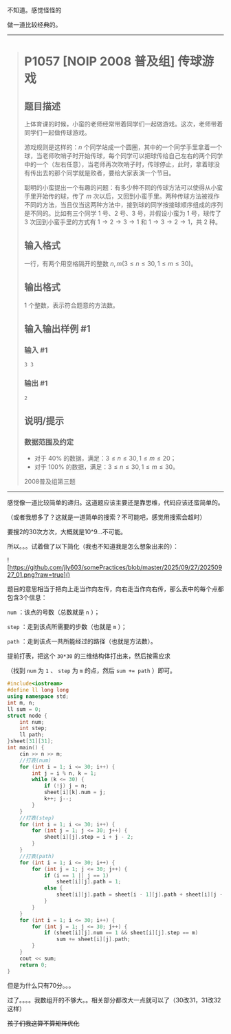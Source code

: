不知道。感觉怪怪的

做一道比较经典的。

<hr>

> # P1057 [NOIP 2008 普及组] 传球游戏
>
> ## 题目描述
>
> 上体育课的时候，小蛮的老师经常带着同学们一起做游戏。这次，老师带着同学们一起做传球游戏。
>
> 游戏规则是这样的：$n$ 个同学站成一个圆圈，其中的一个同学手里拿着一个球，当老师吹哨子时开始传球，每个同学可以把球传给自己左右的两个同学中的一个（左右任意），当老师再次吹哨子时，传球停止，此时，拿着球没有传出去的那个同学就是败者，要给大家表演一个节目。
>
> 聪明的小蛮提出一个有趣的问题：有多少种不同的传球方法可以使得从小蛮手里开始传的球，传了 $m$ 次以后，又回到小蛮手里。两种传球方法被视作不同的方法，当且仅当这两种方法中，接到球的同学按接球顺序组成的序列是不同的。比如有三个同学 $1$ 号、$2$ 号、$3$ 号，并假设小蛮为 $1$ 号，球传了 $3$ 次回到小蛮手里的方式有 $1 \rightarrow 2 \rightarrow 3 \rightarrow 1$ 和 $1 \rightarrow 3 \rightarrow 2 \rightarrow 1$，共 $2$ 种。
>
> ## 输入格式
>
> 一行，有两个用空格隔开的整数 $n,m(3 \le n \le 30,1 \le m \le 30)$。
>
> ## 输出格式
>
> $1$ 个整数，表示符合题意的方法数。
>
> ## 输入输出样例 #1
>
> ### 输入 #1
>
> ```
> 3 3
> ```
>
> ### 输出 #1
>
> ```
> 2
> ```
>
> ## 说明/提示
>
> ### 数据范围及约定
>
> - 对于 $40\%$ 的数据，满足：$3 \le n \le 30,1 \le m \le 20$；
> - 对于 $100\%$ 的数据，满足：$3 \le n \le 30,1 \le m \le 30$。
>
> 2008普及组第三题

<hr>

感觉像一道比较简单的递归。这道题应该主要还是靠思维，代码应该还蛮简单的。

（或者我想多了？这就是一道简单的搜索？不可能吧，感觉用搜索会超时）

要搜2的30次方次，大概就是10^9...不可能。

所以。。。试着做了以下简化（我也不知道我是怎么想象出来的）：

![https://github.com/jly603/somePractices/blob/master/2025/09/27/20250927_01.png?raw=true]()



题目的意思相当于把向上走当作向左传，向右走当作向右传，那么表中的每个点都包含3个信息：

`num` ：该点的号数（总数就是 `n` ）；

`step` ：走到该点所需要的步数（也就是 `m` ）；

`path` ：走到该点一共所能经过的路径（也就是方法数）。

提前打表，把这个 `30*30` 的三维结构体打出来，然后按需应求

（找到 `num` 为 `1` 、 `step` 为 `m` 的点，然后 `sum += path` ）即可。

```C++
#include<iostream>
#define ll long long
using namespace std;
int m, n;
ll sum = 0;
struct node {
	int num;
	int step;
	ll path;
}sheet[31][31];
int main() {
	cin >> n >> m;
	//打表(num)
	for (int i = 1; i <= 30; i++) {
		int j = i % n, k = 1;
		while (k <= 30) {
			if (!j) j = n;
			sheet[i][k].num = j;
			k++; j--;
		}
	}
	//打表(step)
	for (int i = 1; i <= 30; i++) {
		for (int j = 1; j <= 30; j++) {
			sheet[i][j].step = i + j - 2;
		}
	}
	//打表(path)
	for (int i = 1; i <= 30; i++) {
		for (int j = 1; j <= 30; j++) {
			if (i == 1 || j == 1)
				sheet[i][j].path = 1;
			else {
				sheet[i][j].path = sheet[i - 1][j].path + sheet[i][j - 1].path;
			}
		}
	}
	for (int i = 1; i <= 30; i++) {
		for (int j = 1; j <= 30; j++) {
			if (sheet[i][j].num == 1 && sheet[i][j].step == m)
				sum += sheet[i][j].path;
		}
	}
	cout << sum;
	return 0;
}
```

但是为什么只有70分。。。

过了。。。。我数组开的不够大。。相关部分都改大一点就可以了（30改31，31改32这样）

~~孩子们我这算不算矩阵优化~~




